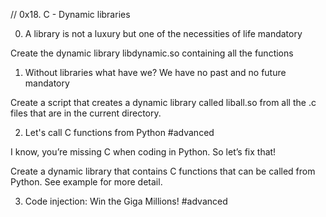 // 0x18. C - Dynamic libraries


0. A library is not a luxury but one of the necessities of life
mandatory

Create the dynamic library libdynamic.so containing all the functions

1. Without libraries what have we? We have no past and no future
mandatory

Create a script that creates a dynamic library called liball.so from all the .c files that are in the current directory.

2. Let's call C functions from Python
#advanced

I know, you’re missing C when coding in Python. So let’s fix that!

Create a dynamic library that contains C functions that can be called from Python. See example for more detail.

3. Code injection: Win the Giga Millions!
#advanced

